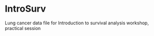 # IntroSurv
Lung cancer data file for Introduction to survival analysis workshop, practical session
